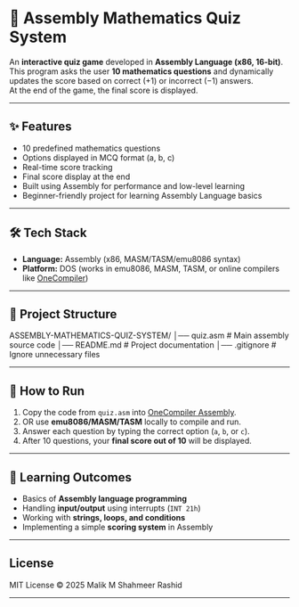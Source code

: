 # 🧮 Assembly Mathematics Quiz System

An **interactive quiz game** developed in **Assembly Language (x86, 16-bit)**.  
This program asks the user **10 mathematics questions** and dynamically updates the score based on correct (+1) or incorrect (−1) answers.  
At the end of the game, the final score is displayed.

---

## ✨ Features
- 10 predefined mathematics questions
- Options displayed in MCQ format (a, b, c)
- Real-time score tracking
- Final score display at the end
- Built using Assembly for performance and low-level learning
- Beginner-friendly project for learning Assembly Language basics

---

## 🛠️ Tech Stack
- **Language:** Assembly (x86, MASM/TASM/emu8086 syntax)
- **Platform:** DOS (works in emu8086, MASM, TASM, or online compilers like [OneCompiler](https://onecompiler.com/assembly))

---

## 📂 Project Structure
ASSEMBLY-MATHEMATICS-QUIZ-SYSTEM/
│── quiz.asm # Main assembly source code
│── README.md # Project documentation
│── .gitignore # Ignore unnecessary files



---

## 🚀 How to Run
1. Copy the code from `quiz.asm` into [OneCompiler Assembly](https://onecompiler.com/assembly).
2. OR use **emu8086/MASM/TASM** locally to compile and run.
3. Answer each question by typing the correct option (`a`, `b`, or `c`).
4. After 10 questions, your **final score out of 10** will be displayed.

---

## 🎯 Learning Outcomes
- Basics of **Assembly language programming**
- Handling **input/output** using interrupts (`INT 21h`)
- Working with **strings, loops, and conditions**
- Implementing a simple **scoring system** in Assembly

---

## License

MIT License © 2025 Malik  M Shahmeer Rashid

---
